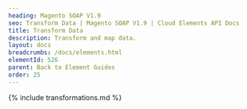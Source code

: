 ```yaml
---
heading: Magento SOAP V1.9
seo: Transform Data | Magento SOAP V1.9 | Cloud Elements API Docs
title: Transform Data
description: Transform and map data.
layout: docs
breadcrumbs: /docs/elements.html
elementId: 526
parent: Back to Element Guides
order: 25
---
```


{% include transformations.md %}
